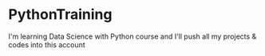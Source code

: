 # PythonTraining
I'm learning Data Science with Python course and I'll push all my projects &amp; codes into this account
